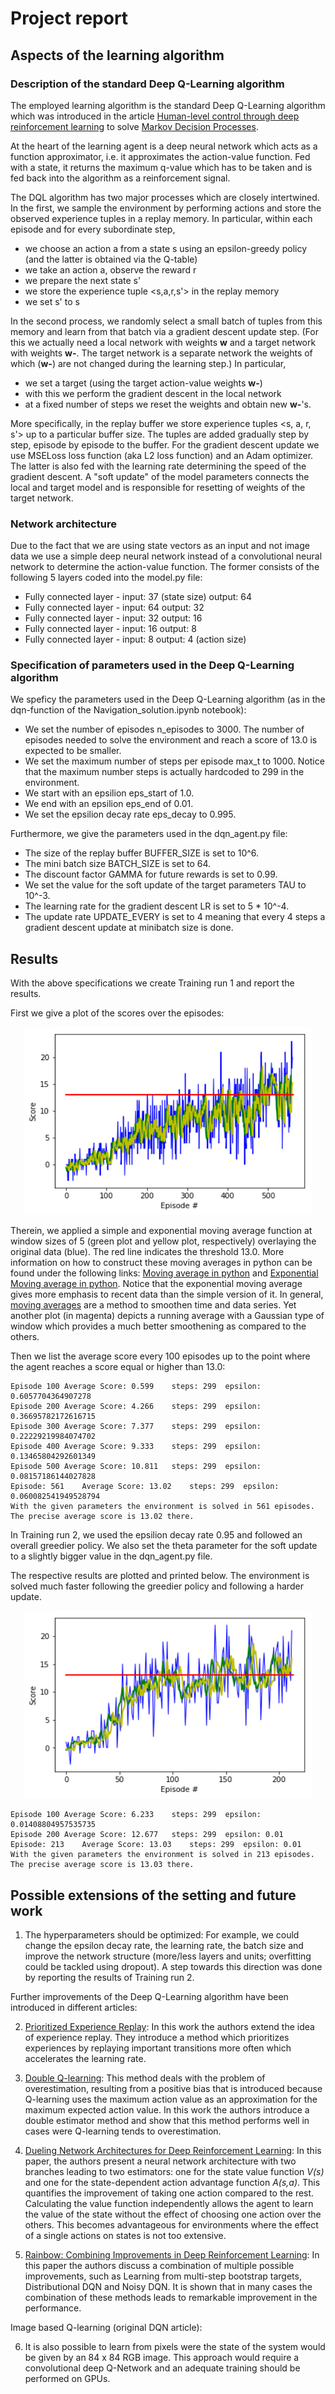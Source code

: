 # Project report

## Aspects of the learning algorithm

### Description of the standard Deep Q-Learning algorithm

The employed learning algorithm is the standard Deep Q-Learning algorithm which was introduced in the article [Human-level control through deep reinforcement learning](https://storage.googleapis.com/deepmind-media/dqn/DQNNaturePaper.pdf) to solve [Markov Decision Processes](https://en.wikipedia.org/wiki/Markov_decision_process).

At the heart of the learning agent is a deep neural network which acts as a function approximator, i.e. it approximates the action-value function. Fed with a state, it returns the maximum q-value which has to be taken and is fed back into the algorithm as a reinforcement signal.

The DQL algorithm has two major processes which are closely intertwined. In the first, we sample the environment by performing actions and store the observed experience tuples in a replay memory. In particular, within each episode and for every subordinate step,
- we choose an action a from a state s using an epsilon-greedy policy (and the latter is obtained via the Q-table)
- we take an action a, observe the reward r
- we prepare the next state s'
- we store the experience tuple <s,a,r,s'> in the replay memory 
- we set s' to s

In the second process, we randomly select a small batch of tuples from this memory and learn from that batch via a gradient descent update step. (For this we actually need a local network with weights **w** and a target network with weights **w-**. The target network is a separate network the weights of which (**w-**) are not changed during the learning step.) In particular,
- we set a target (using the target action-value weights **w-**)
- with this we perform the gradient descent in the local network 
- at a fixed number of steps we reset the weights and obtain new **w-**'s.

More specifically, in the replay buffer we store experience tuples <s, a, r, s'> up to a particular buffer size. The tuples are added gradually step by step, episode by episode to the buffer. For the gradient descent update we use MSELoss loss function (aka L2 loss function) and an Adam optimizer. The latter is also fed with the learning rate determining the speed of the gradient descent.  A "soft update" of the model parameters connects the local and target model and is responsible for resetting of weights of the target network.

### Network architecture
Due to the fact that we are using state vectors as an input and not image data we use a simple deep neural network instead of a convolutional neural network to determine the action-value function. The former consists of the following 5 layers coded into the model.py file:

- Fully connected layer - input: 37 (state size) output: 64
- Fully connected layer - input: 64 output: 32
- Fully connected layer - input: 32 output: 16
- Fully connected layer - input: 16 output: 8
- Fully connected layer - input: 8 output: 4 (action size)

### Specification of parameters used in the Deep Q-Learning algorithm
We speficy the parameters used in the Deep Q-Learning algorithm (as in the dqn-function of the Navigation_solution.ipynb notebook):

- We set the number of episodes n_episodes to 3000. The number of episodes needed to solve the environment and reach a score of 13.0 is expected to be smaller.
- We set the maximum number of steps per episode max_t to 1000. Notice that the maximum number steps is actually hardcoded to 299 in the environment. 
- We start with an epsilion eps_start of 1.0.
- We end with an epsilion eps_end of 0.01.
- We set the epsilion decay rate eps_decay to 0.995.

Furthermore, we give the parameters used in the dqn_agent.py file:

- The size of the replay buffer BUFFER_SIZE is set to 10^6.
- The mini batch size BATCH_SIZE is set to 64.
- The discount factor GAMMA for future rewards is set to 0.99.
- We set the value for the soft update of the target parameters TAU to 10^-3.
- The learning rate for the gradient descent LR is set to 5 * 10^-4.
- The update rate UPDATE_EVERY is set to 4 meaning that every 4 steps a gradient descent update at minibatch size is done.

## Results

With the above specifications we create Training run 1 and report the results.

First we give a plot of the scores over the episodes:

<p align="center">
  <img width="460" height="300" src="plot1.png">
</p>

Therein, we applied a simple and exponential moving average function at window sizes of 5  (green plot and yellow plot, respectively) overlaying the original data (blue). The red line indicates the threshold 13.0. More information on how to construct these moving averages in python can be found under the following links:
[Moving average in python](https://www.quora.com/How-do-I-perform-moving-average-in-Python) and [Exponential Moving average in python](https://www.youtube.com/watch?v=3y9GESSZmS0). Notice that the exponential moving average gives more emphasis to recent data than the simple version of it. In general, [moving averages](https://en.wikipedia.org/wiki/Moving_average) are a method to smoothen time and data series. Yet another plot (in magenta) depicts a running average with a Gaussian type of window which provides a much better smoothening as compared to the others.

Then we list the average score every 100 episodes up to the point where the agent reaches a score equal or higher than 13.0: 

```
Episode 100	Average Score: 0.599	steps: 299	epsilon: 0.6057704364907278
Episode 200	Average Score: 4.266	steps: 299	epsilon: 0.36695782172616715
Episode 300	Average Score: 7.377	steps: 299	epsilon: 0.22229219984074702
Episode 400	Average Score: 9.333	steps: 299	epsilon: 0.13465804292601349
Episode 500	Average Score: 10.811	steps: 299	epsilon: 0.08157186144027828
Episode: 561	Average Score: 13.02	steps: 299	epsilon: 0.060082541949528794
With the given parameters the environment is solved in 561 episodes. 	
The precise average score is 13.02 there.
```

In Training run 2, we used the epsilion decay rate 0.95 and followed an overall greedier policy. We also set the theta parameter for the soft update to a slightly bigger value in the dqn_agent.py file.

The respective results are plotted and printed below. The environment is solved much faster following the greedier policy and following a harder update.

<p align="center">
  <img width="460" height="300" src="plot2.png">
</p>

```
Episode 100	Average Score: 6.233	steps: 299	epsilon: 0.01408804957535735
Episode 200	Average Score: 12.677	steps: 299	epsilon: 0.01
Episode: 213	Average Score: 13.03	steps: 299	epsilon: 0.01
With the given parameters the environment is solved in 213 episodes. 	
The precise average score is 13.03 there.
```

## Possible extensions of the setting and future work

1. The hyperparameters should be optimized: For example, we could change the epsilon decay rate, the learning rate, the batch size and improve the network structure (more/less layers and units; overfitting could be tackled using dropout). A step towards this direction was done by reporting the results of Training run 2.


Further improvements of the Deep Q-Learning algorithm have been introduced in different articles:

2. [Prioritized Experience Replay](https://arxiv.org/abs/1511.05952): In this work the authors extend the idea of experience replay. They introduce a method which prioritizes experiences by replaying important transitions more often which accelerates the learning rate. 

3. [Double Q-learning](https://papers.nips.cc/paper/3964-double-q-learning): This method deals with the problem of overestimation, resulting from a positive bias that is introduced because Q-learning uses the maximum action value as an approximation for the maximum expected action value. In this work the authors introduce a double estimator method and show that this method performs well in cases were Q-learning tends to overestimation.

4. [Dueling Network Architectures for Deep Reinforcement Learning](https://arxiv.org/abs/1511.06581): In this paper, the authors present a neural network architecture with two branches leading to two estimators: one for the state value function _V(s)_ and one for the state-dependent action advantage function _A(s,a)_. This quantifies the improvement of taking one action compared to the rest. Calculating the value function independently allows the agent to learn the value of the state without the effect of choosing one action over the others. This becomes advantageous for environments where the effect of a single actions on states is not too extensive.

5. [Rainbow: Combining Improvements in Deep Reinforcement Learning](https://arxiv.org/abs/1710.02298): In this paper the authors discuss a combination of multiple possible improvements, such as Learning from multi-step bootstrap targets, Distributional DQN and Noisy DQN. It is shown that in many cases the combination of these methods leads to remarkable improvement in the performance. 

Image based Q-learning (original DQN article):

6. It is also possible to learn from pixels were the state of the system would be given by an 84 x 84 RGB image. This approach would require a convolutional deep Q-Network and an adequate training should be performed on GPUs.

